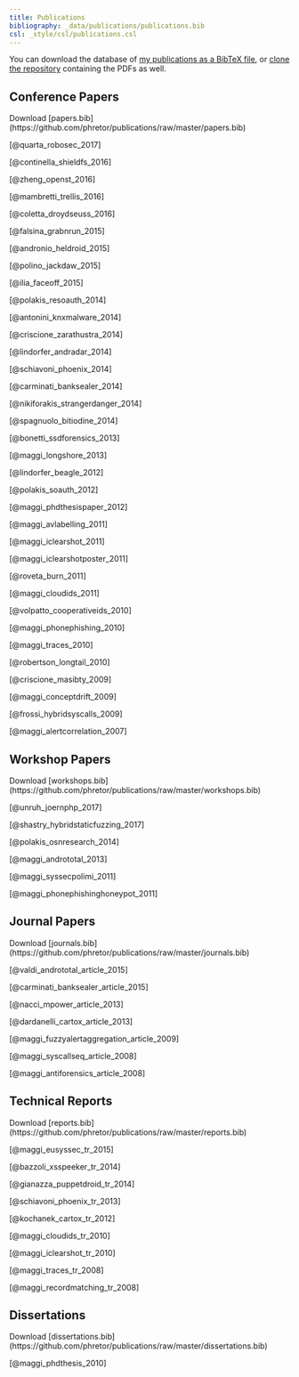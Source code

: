```yaml
---
title: Publications
bibliography: _data/publications/publications.bib
csl: _style/csl/publications.csl
---
```


You can download the database of [my publications as a BibTeX
file](https://github.com/phretor/publications/raw/master/publications.bib), or [clone the
repository](https://github.com/phretor/publications) containing the
PDFs as well.

## Conference Papers
<p class="text-right">
Download [papers.bib](https://github.com/phretor/publications/raw/master/papers.bib)
</p>

[@quarta_robosec_2017]

[@continella_shieldfs_2016]

[@zheng_openst_2016]

[@mambretti_trellis_2016]

[@coletta_droydseuss_2016]

[@falsina_grabnrun_2015]

[@andronio_heldroid_2015]

[@polino_jackdaw_2015]

[@ilia_faceoff_2015]

[@polakis_resoauth_2014]

[@antonini_knxmalware_2014]

[@criscione_zarathustra_2014]

[@lindorfer_andradar_2014]

[@schiavoni_phoenix_2014]

[@carminati_banksealer_2014]

[@nikiforakis_strangerdanger_2014]

[@spagnuolo_bitiodine_2014]

[@bonetti_ssdforensics_2013]

[@maggi_longshore_2013]

[@lindorfer_beagle_2012]

[@polakis_soauth_2012]

[@maggi_phdthesispaper_2012]

[@maggi_avlabelling_2011]

[@maggi_iclearshot_2011]

[@maggi_iclearshotposter_2011]

[@roveta_burn_2011]

[@maggi_cloudids_2011]

[@volpatto_cooperativeids_2010]

[@maggi_phonephishing_2010]

[@maggi_traces_2010]

[@robertson_longtail_2010]

[@criscione_masibty_2009]

[@maggi_conceptdrift_2009]

[@frossi_hybridsyscalls_2009]

[@maggi_alertcorrelation_2007]


## Workshop Papers
<p class="text-right">
Download [workshops.bib](https://github.com/phretor/publications/raw/master/workshops.bib)
</p>

[@unruh_joernphp_2017]

[@shastry_hybridstaticfuzzing_2017]

[@polakis_osnresearch_2014]

[@maggi_andrototal_2013]

[@maggi_syssecpolimi_2011]

[@maggi_phonephishinghoneypot_2011]


## Journal Papers
<p class="text-right">
Download [journals.bib](https://github.com/phretor/publications/raw/master/journals.bib)
</p>
[@valdi_andrototal_article_2015]

[@carminati_banksealer_article_2015]

[@nacci_mpower_article_2013]

[@dardanelli_cartox_article_2013]

[@maggi_fuzzyalertaggregation_article_2009]

[@maggi_syscallseq_article_2008]

[@maggi_antiforensics_article_2008]


## Technical Reports
<p class="text-right">
Download [reports.bib](https://github.com/phretor/publications/raw/master/reports.bib)
</p>
[@maggi_eusyssec_tr_2015]

[@bazzoli_xsspeeker_tr_2014]

[@gianazza_puppetdroid_tr_2014]

[@schiavoni_phoenix_tr_2013]

[@kochanek_cartox_tr_2012]

[@maggi_cloudids_tr_2010]

[@maggi_iclearshot_tr_2010]

[@maggi_traces_tr_2008]

[@maggi_recordmatching_tr_2008]


## Dissertations
<p class="text-right">
Download [dissertations.bib](https://github.com/phretor/publications/raw/master/dissertations.bib)
</p>
[@maggi_phdthesis_2010]

